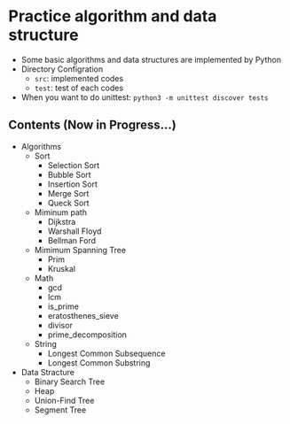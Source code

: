 # Practice algorithm and data structure

- Some basic algorithms and data structures are implemented by Python
- Directory Configration
  - `src`: implemented codes
  - `test`: test of each codes
- When you want to do unittest: `python3 -m unittest discover tests`
## Contents (Now in Progress...)

- Algorithms
	- Sort
		- Selection Sort
		- Bubble Sort
		- Insertion Sort
		- Merge Sort
		- Queck Sort
	- Miminum path
		- Dijkstra
		- Warshall Floyd
        - Bellman Ford
    - Mimimum Spanning Tree
        - Prim
        - Kruskal
    - Math
        - gcd
        - lcm
        - is_prime
        - eratosthenes_sieve
        - divisor
        - prime_decomposition
    - String
        - Longest Common Subsequence
        - Longest Common Substring
- Data Stracture
    - Binary Search Tree
    - Heap
    - Union-Find Tree
    - Segment Tree
